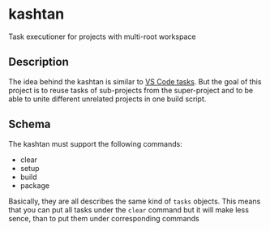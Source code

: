 # kashtan
Task executioner for projects with multi-root workspace 

## Description

The idea behind the kashtan is similar to [VS Code tasks](https://code.visualstudio.com/docs/debugtest/tasks). But the goal of this project is to reuse tasks of sub-projects from the super-project and to be able to unite different unrelated projects in one build script.

## Schema

The kashtan must support the following commands:
  
  - clear
  - setup
  - build
  - package

Basically, they are all describes the same kind of `tasks` objects. This means that you can put all tasks under the `clear` command but it will make less sence, than to put them under corresponding commands
